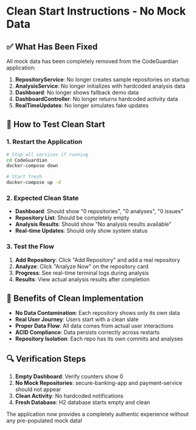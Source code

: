# Clean Start Instructions - No Mock Data

## ✅ What Has Been Fixed

All mock data has been completely removed from the CodeGuardian application:

1. **RepositoryService**: No longer creates sample repositories on startup
2. **AnalysisService**: No longer initializes with hardcoded analysis data  
3. **Dashboard**: No longer shows fallback demo data
4. **DashboardController**: No longer returns hardcoded activity data
5. **RealTimeUpdates**: No longer simulates fake updates

## 🚀 How to Test Clean Start

### 1. Restart the Application
```bash
# Stop all services if running
cd CodeGuardian
docker-compose down

# Start fresh
docker-compose up -d
```

### 2. Expected Clean State
- **Dashboard**: Should show "0 repositories", "0 analyses", "0 issues"
- **Repository List**: Should be completely empty
- **Analysis Results**: Should show "No analysis results available"
- **Real-time Updates**: Should only show system status

### 3. Test the Flow
1. **Add Repository**: Click "Add Repository" and add a real repository
2. **Analyze**: Click "Analyze Now" on the repository card
3. **Progress**: See real-time terminal logs during analysis
4. **Results**: View actual analysis results after completion

## 🎯 Benefits of Clean Implementation

- **No Data Contamination**: Each repository shows only its own data
- **Real User Journey**: Users start with a clean slate
- **Proper Data Flow**: All data comes from actual user interactions
- **ACID Compliance**: Data persists correctly across restarts
- **Repository Isolation**: Each repo has its own commits and analyses

## 🔍 Verification Steps

1. **Empty Dashboard**: Verify counters show 0
2. **No Mock Repositories**: secure-banking-app and payment-service should not appear
3. **Clean Activity**: No hardcoded notifications
4. **Fresh Database**: H2 database starts empty and clean

The application now provides a completely authentic experience without any pre-populated mock data!